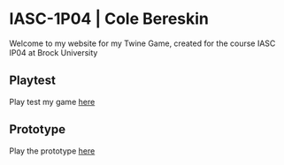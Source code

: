 # IASC-1P04 | Cole Bereskin

Welcome to my website for my Twine Game, created for the course IASC IP04 at Brock University

## Playtest

Play test my game [here](playtest/playtest)

## Prototype

Play the prototype [here](prototype/ParestatePrototype)

